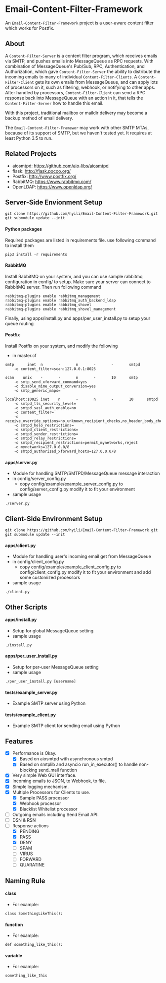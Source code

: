 # Email-Content-Filter-Framework
An `Email-Content-Filter-Framework` project is a user-aware content filter which works for Postfix.

## About
A `Content-Filter-Server` is a content filter program, which receives emails via SMTP, and pushes emails into MessageQueue as RPC requests.
With combination of MessageQueue's Pub/Sub, RPC, Authentication, and Authorization, which gave `Content-Filter-Server` the ability to distribute the incoming emails to many of individual `Content-Filter-Clients`.
A `Content-Filter-Client` gets its own emails from MessageQueue, and can apply lots of processors on it, such as filtering, webhook, or notifying to other apps.
After handled by processors, `Content-Filter-Client` can send a RPC response back into MessageQueue with an action in it, that tells the `Content-Filter-Server` how to handle this email.

With this project, traditional mailbox or maildir delivery may become a backup method of email delivery.

The `Email-Content-Filter-Framewor` may work with other SMTP MTAs, because of its support of SMTP, but we haven't tested yet.
It requires at least Python 3.5 to run.

## Related Projects
- aiosmtpd: https://github.com/aio-libs/aiosmtpd
- flask: http://flask.pocoo.org/
- Postfix: http://www.postfix.org/
- RabbitMQ: https://www.rabbitmq.com/
- OpenLDAP: https://www.openldap.org/

## Server-Side Envionment Setup
```
git clone https://github.com/hyili/Email-Content-Filter-Framework.git
git submodule update --init
```
#### Python packages
Required packages are listed in requirements file.
use following command to install them
```
pip3 install -r requirements
```
#### RabbitMQ
Install RabbitMQ on your system, and you can use sample rabbitmq configuration in config/ to setup.
Make sure your server can connect to RabbitMQ server.
Then run following command
```
rabbitmq-plugins enable rabbitmq_management
rabbitmq-plugins enable rabbitmq_auth_backend_ldap
rabbitmq-plugins enable rabbitmq_shovel
rabbitmq-plugins enable rabbitmq_shovel_management
```
Finally, using apps/install.py and apps/per_user_install.py to setup your queue routing
#### Postfix
Install Postfix on your system, and modify the following
- in master.cf
```
smtp      inet  n       -       n       -       -       smtpd
	-o content_filter=scan:127.0.0.1:8025

scan	unix	-		-		n		-		10		smtp
	-o smtp_send_xforward_command=yes
	-o disable_mime_output_conversion=yes
	-o smtp_generic_maps=

localhost:10025	inet	n		-		n		-		10		smtpd
	-o smtpd_tls_security_level=
	-o smtpd_sasl_auth_enable=no
	-o content_filter=
	-o receive_override_options=no_unknown_recipient_checks,no_header_body_checks,no_milters
	-o smtpd_helo_restrictions=
	-o smtpd_client_restrictions=
	-o smtpd_sender_restrictions=
	-o smtpd_relay_restrictions=
	-o smtpd_recipient_restrictions=permit_mynetworks,reject
	-o mynetworks=127.0.0.0/8
	-o smtpd_authorized_xforward_hosts=127.0.0.0/8
```
#### apps/server.py
- Module for handling SMTP/SMTPD/MessageQueue message interaction
- in config/server_config.py
	- copy config/example/example_server_config.py to config/server_config.py modify it to fit your environment
- sample usage
```
./server.py
```

## Client-Side Environment Setup
```
git clone https://github.com/hyili/Email-Content-Filter-Framework.git
git submodule update --init
```
#### apps/client.py
- Module for handling user's incoming email get from MessageQueue
- in config/client_config.py
	- copy config/example/example_client_config.py to config/client_config.py modify it to fit your environment and add some customized processors
- sample usage
```
./client.py
```

## Other Scripts
#### apps/install.py
- Setup for global MessageQueue setting
- sample usage
```
./install.py
```
#### apps/per_user_install.py
- Setup for per-user MessageQueue setting
- sample usage
```
./per_user_install.py [username]
```

#### tests/example_server.py
- Example SMTP server using Python

#### tests/example_client.py
- Example SMTP client for sending email using Python

## Features
- [x] Performance is Okay.
	- [x] Based on aiosmtpd with asynchronous smtpd
	- [x] Based on smtplib and asyncio run_in_executor() to handle non-blocking send_mail function
- [x] Very simple Web GUI interface.
- [x] Incoming emails to JSON, to Webhook, to file.
- [x] Simple logging mechanism.
- [x] Multiple Processors for Clients to use.
	- [x] Sample PASS processor
	- [x] Webhook processor
	- [x] Blacklist Whitelist processor
- [ ] Outgoing emails including Send Email API.
- [ ] DSN & RSN
- [ ] Response actions
	- [x] PENDING
	- [x] PASS
	- [x] DENY
	- [ ] SPAM
	- [ ] VIRUS
	- [ ] FORWARD
	- [ ] QUARATINE

## Naming Rule
#### class
- For example:
```
class SomethingLikeThis():
```
#### function
- For example:
```
def something_like_this():
```
#### variable
- For example:
```
something_like_this
```

